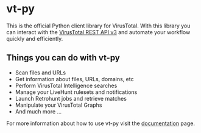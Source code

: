 # vt-py

This is the official Python client library for VirusTotal. With this library
you can interact with the [VirusTotal REST API v3](https://developers.virustotal.com/v3.0/reference)
and automate your workflow quickly and efficiently.

## Things you can do with vt-py

* Scan files and URLs
* Get information about files, URLs, domains, etc
* Perform VirusTotal Intelligence searches
* Manage your LiveHunt rulesets and notifications
* Launch Retrohunt jobs and retrieve matches
* Manipulate your VirusTotal Graphs
* And much more ...

For more information about how to use vt-py visit the [documentation](https://virustotal.github.io/vt-py/) page.
